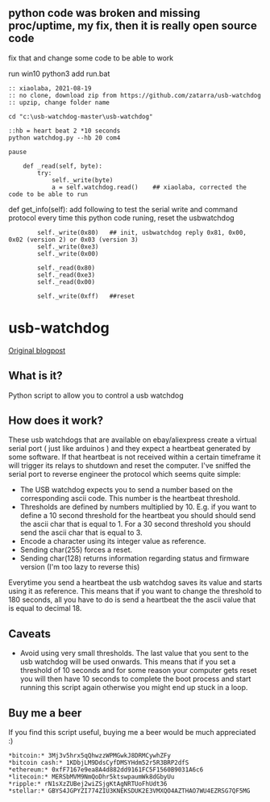 
## python code was broken and missing proc/uptime, my fix, then it is really open source code
fix that and change some code to be able to work

run win10 python3
add run.bat
```
:: xiaolaba, 2021-08-19
:: no clone, download zip from https://github.com/zatarra/usb-watchdog
:: upzip, change folder name

cd "c:\usb-watchdog-master\usb-watchdog"

::hb = heart beat 2 *10 seconds
python watchdog.py --hb 20 com4

pause

```



```
    def _read(self, byte):
        try:
            self._write(byte)
            a = self.watchdog.read()    ## xiaolaba, corrected the code to be able to run
```



def get_info(self):
add following to test the serial write and command protocol
every time this python code runing, reset the usbwatchdog
```
        self._write(0x80)   ## init, usbwatchdog reply 0x81, 0x00, 0x02 (version 2) or 0x03 (version 3)
        self._write(0xe3)
        self._write(0x00)
        
        self._read(0x80)
        self._read(0xe3)
        self._read(0x00)
                        
        self._write(0xff)   ##reset

```











# usb-watchdog
[Original blogpost](http://www.davidgouveia.net/2018/02/how-to-create-your-own-script-for-a-usb-watchdog/)

## What is it?
Python script to allow you to control a usb watchdog

## How does it work?
These usb watchdogs that are available on ebay/aliexpress create a virtual serial port ( just like arduinos ) and they expect a heartbeat generated by some software. If that heartbeat is not received within a certain timeframe it will trigger its relays to shutdown and reset the computer. I've sniffed the serial port to reverse engineer the protocol which seems quite simple:

- The USB watchdog expects you to send a number based on the corresponding ascii code. This number is the heartbeat threshold. 
- Thresholds are defined by numbers multiplied by 10. E.g. if you want to define a 10 second threshold for the heartbeat you should should send the ascii char that is equal to 1. For a 30 second threshold you should send the ascii char that is equal to 3.
- Encode a character using its integer value as reference.
- Sending char(255) forces a reset. 
- Sending char(128) returns information regarding status and firmware version (I'm too lazy to reverse this)

Everytime you send a heartbeat the usb watchdog saves its value and starts using it as reference. This means that if you want to change the threshold to 180 seconds, all you have to do is send a heartbeat the the ascii value that is equal to decimal 18. 
## Caveats

- Avoid using very small thresholds. The last value that you sent to the usb watchdog will be used onwards. 
This means that if you set a threshold of 10 seconds and for some reason your computer gets reset you will then have 10 seconds to complete the boot process and start running this script again otherwise you might end up stuck in a loop.


## Buy me a beer
If you find this script useful, buying me a beer would be much appreciated :)
```
*bitcoin:* 3Mj3v5hrx5qQhwzzWPMGwkJ8DRMCywhZFy
*bitcoin cash:* 1KDbjLM9DdsCyfDMSYHdm52r5R3BRP2dfS
*ethereum:* 0xfF7167e9ea8A4d882dd9161FC5F1560B9031A6c6
*litecoin:* MERSbMVM9NmQoDhr5ktswpaumWk8dGbyUu
*ripple:* rN1sXzZUBej2wiZSjgKtAgNRTUoFhUdt36 
*stellar:* GBYS4JGPYZI774ZIU3KNEKSDUK2E3VMXQO4AZTHAO7WU4EZRSG7QF5MG
```
